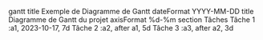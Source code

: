 gantt
    title Exemple de Diagramme de Gantt
    dateFormat YYYY-MM-DD
    title Diagramme de Gantt du projet
    axisFormat %d-%m
    section Tâches
    Tâche 1 :a1, 2023-10-17, 7d
    Tâche 2 :a2, after a1, 5d
    Tâche 3 :a3, after a2, 3d


